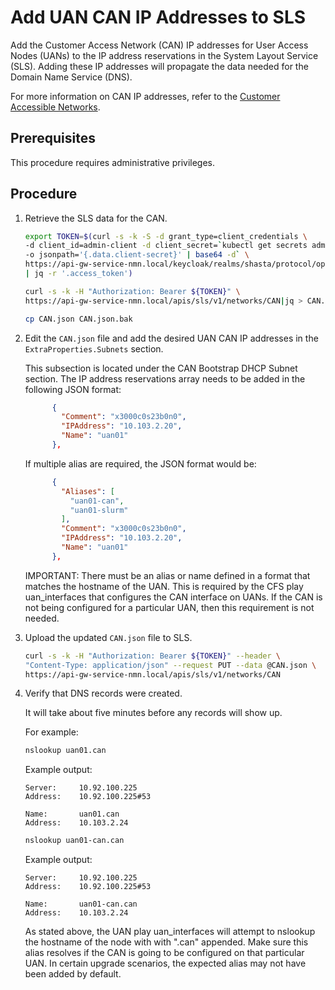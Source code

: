# Add UAN CAN IP Addresses to SLS

Add the Customer Access Network \(CAN\) IP addresses for User Access Nodes \(UANs\) to the IP address reservations in the System Layout Service \(SLS\). Adding these IP addresses will propagate the data needed for the Domain Name Service \(DNS\).

For more information on CAN IP addresses, refer to the [Customer Accessible Networks](../network/customer_accessible_networks/Customer_Accessible_Networks.md).

## Prerequisites

This procedure requires administrative privileges.

## Procedure

1. Retrieve the SLS data for the CAN.

    ```bash
    export TOKEN=$(curl -s -k -S -d grant_type=client_credentials \
    -d client_id=admin-client -d client_secret=`kubectl get secrets admin-client-auth \
    -o jsonpath='{.data.client-secret}' | base64 -d` \
    https://api-gw-service-nmn.local/keycloak/realms/shasta/protocol/openid-connect/token \
    | jq -r '.access_token')

    curl -s -k -H "Authorization: Bearer ${TOKEN}" \
    https://api-gw-service-nmn.local/apis/sls/v1/networks/CAN|jq > CAN.json

    cp CAN.json CAN.json.bak
    ```

2. Edit the `CAN.json` file and add the desired UAN CAN IP addresses in the `ExtraProperties.Subnets` section.

    This subsection is located under the CAN Bootstrap DHCP Subnet section. The IP address reservations array needs to be added in the following JSON format:

    ```json
          {
            "Comment": "x3000c0s23b0n0",
            "IPAddress": "10.103.2.20",
            "Name": "uan01"
          },
    ```

    If multiple alias are required, the JSON format would be:

    ```json
          {
            "Aliases": [
              "uan01-can",
              "uan01-slurm"
            ],
            "Comment": "x3000c0s23b0n0",
            "IPAddress": "10.103.2.20",
            "Name": "uan01"
          },
    ```

    IMPORTANT: There must be an alias or name defined in a format that matches the hostname of the UAN. This is required by the CFS play uan_interfaces that configures the CAN interface on UANs. If the CAN is not
    being configured for a particular UAN, then this requirement is not needed.

3. Upload the updated `CAN.json` file to SLS.

    ```bash
    curl -s -k -H "Authorization: Bearer ${TOKEN}" --header \
    "Content-Type: application/json" --request PUT --data @CAN.json \
    https://api-gw-service-nmn.local/apis/sls/v1/networks/CAN
    ```

4. Verify that DNS records were created.

    It will take about five minutes before any records will show up.

    For example:

    ```bash
    nslookup uan01.can
    ```

    Example output:

    ```console
    Server:     10.92.100.225
    Address:    10.92.100.225#53

    Name:       uan01.can
    Address:    10.103.2.24
    ```

    ```bash
    nslookup uan01-can.can
    ```

    Example output:

    ```console
    Server:     10.92.100.225
    Address:    10.92.100.225#53

    Name:       uan01-can.can
    Address:    10.103.2.24
    ```

    As stated above, the UAN play uan_interfaces will attempt to nslookup the hostname of the node with with ".can" appended. Make sure this alias resolves if the CAN is going to be configured on that particular UAN.
    In certain upgrade scenarios, the expected alias may not have been added by default.
